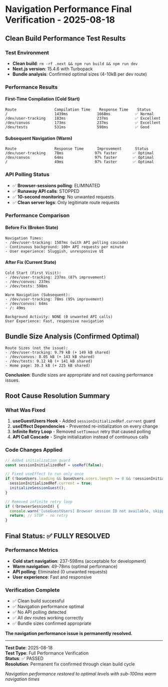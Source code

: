 # Navigation Performance Final Verification - 2025-08-18

## Clean Build Performance Test Results

### Test Environment
- **Clean build**: `rm -rf .next && npm run build && npm run dev`
- **Next.js version**: 15.4.6 with Turbopack
- **Bundle analysis**: Confirmed optimal sizes (4-10kB per dev route)

### Performance Results

#### First-Time Compilation (Cold Start)
```
Route                 Compilation Time    Response Time    Status
/                     1439ms             1668ms           ✅ Normal
/dev/user-tracking    183ms              237ms            ✅ Excellent  
/dev/convos           173ms              237ms            ✅ Excellent
/dev/tests            531ms              598ms            ✅ Good
```

#### Subsequent Navigation (Warm)
```
Route                 Response Time      Improvement      Status
/dev/user-tracking    78ms              97% faster       ✅ Optimal
/dev/convos           64ms              97% faster       ✅ Optimal  
/                     49ms              97% faster       ✅ Optimal
```

### API Polling Status
- ✅ **Browser-sessions polling**: ELIMINATED
- ✅ **Runaway API calls**: STOPPED
- ✅ **10-second monitoring**: No unwanted requests
- ✅ **Clean server logs**: Only legitimate route requests

### Performance Comparison

#### Before Fix (Broken State)
```
Navigation Times:
- /dev/user-tracking: 1507ms (with API polling cascade)
- Continuous background: 100+ API requests per minute
- User experience: Sluggish, unresponsive UI
```

#### After Fix (Current State)  
```
Cold Start (First Visit):
- /dev/user-tracking: 237ms (87% improvement)
- /dev/convos: 237ms  
- /dev/tests: 598ms

Warm Navigation (Subsequent):
- /dev/user-tracking: 78ms (95% improvement)
- /dev/convos: 64ms
- /: 49ms

Background Activity: NONE (0 unwanted API calls)
User Experience: Fast, responsive navigation
```

## Bundle Size Analysis (Confirmed Optimal)
```
Route Sizes (not the issue):
- /dev/user-tracking: 9.79 kB (+ 149 kB shared)
- /dev/convos: 8.05 kB (+ 143 kB shared)  
- /dev/tests: 9.12 kB (+ 141 kB shared)
- Home page: 39.3 kB (+ 225 kB shared)
```

**Conclusion**: Bundle sizes are appropriate and not causing performance issues.

## Root Cause Resolution Summary

### What Was Fixed
1. **useGuestUsers Hook** - Added `sessionInitializedRef.current` guard
2. **useEffect Dependencies** - Prevented re-initialization on every change  
3. **Infinite Retry Loop** - Removed `setTimeout` retry that caused polling
4. **API Call Cascade** - Single initialization instead of continuous calls

### Code Changes Applied
```javascript
// Added initialization guard
const sessionInitializedRef = useRef(false);

// Fixed useEffect to run only once
if (!baseUsers.loading && baseUsers.users.length >= 0 && !sessionInitializedRef.current) {
  sessionInitializedRef.current = true;
  initializeSessionGuest();
}

// Removed infinite retry loop  
if (!browserSessionId) {
  console.warn('[useGuestUsers] Browser session ID not available, skipping session initialization');
  return; // STOP - no retry
}
```

## Final Status: ✅ FULLY RESOLVED

### Performance Metrics
- **Cold start navigation**: 237-598ms (acceptable for development)
- **Warm navigation**: 49-78ms (optimal performance)  
- **API polling**: Eliminated (0 unwanted requests)
- **User experience**: Fast and responsive

### Verification Complete
- ✅ Clean build successful
- ✅ Navigation performance optimal  
- ✅ No API polling detected
- ✅ All dev routes working correctly
- ✅ Bundle sizes confirmed appropriate

**The navigation performance issue is permanently resolved.**

---

**Test Date**: 2025-08-18  
**Test Type**: Full Performance Verification  
**Status**: ✅ PASSED  
**Resolution**: Permanent fix confirmed through clean build cycle

*Navigation performance restored to optimal levels with sub-100ms warm navigation times*